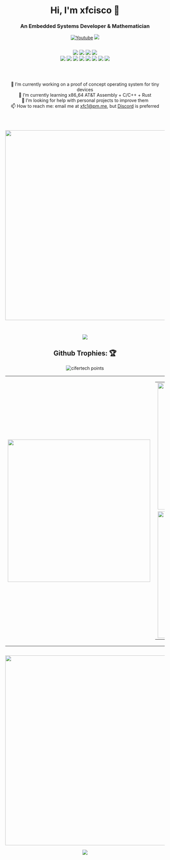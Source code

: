 <h1 align="center">Hi, I'm xfcisco 👋</h1>
<h3 align="center">An Embedded Systems Developer & Mathematician</h3>

<p align="center">
    <a href="https://www.youtube.com/channel/UCfhyTQpimu5Bp8Z4Q1rho1A?sub_confirmation=1" alt="Youtube Channel">
        <img alt="Youtube" title="Youtube" src="https://img.shields.io/badge/-Subscribe-red?style=for-the-badge&logo=youtube&logoColor=white" /></a>
    <a href="https://discord.gg/BJtTBNYHpp" alt="Programming and Linux Community">
        <img src="https://img.shields.io/discord/819650821314052106?color=7289DA&labelColor=4a64bd&logo=discord&logoColor=white&style=for-the-badge" /></a>
</p>

##

<p align="center">
    <img src="https://img.shields.io/badge/OS-ArcoLinux-informational?style=for-the-badge&logoColor=white&color=darkcyan" />
    <img src="https://img.shields.io/badge/WM-i3-informational?style=for-the-badge&logoColor=white&color=darkcyan" />
    <img src="https://img.shields.io/badge/Editor-NeoVim-informational?style=for-the-badge&logoColor=white&color=darkcyan" />
    <img src="https://img.shields.io/badge/Shell-Fish-informational?style=for-the-badge&logoColor=white&color=darkcyan" /><br>
    <img src="https://img.shields.io/badge/Language-Python-informational?style=for-the-badge&logoColor=white&color=blue" />
    <img src="https://img.shields.io/badge/Language-C/C++-informational?style=for-the-badge&logoColor=white&color=blue" />
    <img src="https://img.shields.io/badge/Language-Rust-informational?style=for-the-badge&logoColor=white&color=blue" />
    <img src="https://img.shields.io/badge/Language-Golang-informational?style=for-the-badge&logoColor=white&color=blue" />
    <img src="https://img.shields.io/badge/Language-Zig-informational?style=for-the-badge&logoColor=white&color=blue" />
    <img src="https://img.shields.io/badge/Language-Crystal-informational?style=for-the-badge&logoColor=white&color=blue" />
    <img src="https://img.shields.io/badge/Language-NodeJs-informational?style=for-the-badge&logoColor=white&color=blue" />
    <img src="https://img.shields.io/badge/Language-OCaml-informational?style=for-the-badge&logoColor=white&color=blue" />
</p>

<br>
<br>

<p align="center">
🔭 I’m currently working on a proof of concept operating system for tiny devices <br>
🌱 I’m currently learning x86_64 AT&T Assembly + C/C++ + Rust <br>
🤔 I’m looking for help with personal projects to improve them <br>
📫 How to reach me: email me at <a href = "mailto://xfc1@pm.me">xfc1@pm.me</a>, but <a href="https://discord.com/users/466533081327861770">Discord</a> is preferred <br>
</p>

<br>
<br>

<p align="center">
  <img width="600" src="https://stats.hyochan.dev/api/github-stats?login=xfcisco" />
</p>

<br>

<p align="center">
     <img src="https://dcbadge.vercel.app/api/shield/466533081327861770" />
</p>

##
<h2 align="center">Github Trophies: 🏆️</h1>

<p align="center">
    <img src="https://github-profile-trophy.vercel.app/?username=xfcisco&theme=nord&hide_border=true&no-frame=true&row=1&column=7" alt="cifertech points"/>
</p>

<p align="center">
<table align="center" style="border: 0px solid black">
        <td><img width="450px" src="https://github-readme-stats.vercel.app/api/top-langs/?username=xfcisco&hide_border=true&show_icons=true&no-frame=true&theme=react" /></td>
        <td>
            <table style="border: 0px solid black">
                <tr>
                    <td><img width="400px" src="https://github-readme-stats.vercel.app/api?username=xfcisco&show_icons=true&theme=react&hide_border=true" /></td>
                </tr>
                <tr>
                    <td><img width="400px" src="http://github-readme-streak-stats.herokuapp.com?user=xfcisco&theme=react&hide_border=true" /></td>
                </tr>
            </table>
        </td>
</table>
</p>

##
<p align="center">
    <img width="600px" src="https://metrics.lecoq.io/xfcisco?template=classic&base.header=0&base.activity=0&base.community=0&base.repositories=0&base.metadata=0&people=1&people.limit=200&people.identicons=false&people.identicons.hide=false&people.size=35&people.types=followers&people.shuffle=false&config.timezone=Cairo" />
</p>


<p align="center">
  <img src="https://capsule-render.vercel.app/api?type=waving&color=gradient&height=60&section=footer" />
</p>
